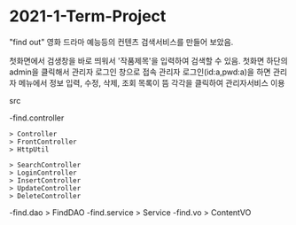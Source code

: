 # 2021-1-Term-Project

"find out" 영화 드라마 예능등의 컨텐츠 검색서비스를 만들어 보았음.

첫화면에서 검생창을 바로 띄워서 '작품제목'을 입력하여 검색할 수 있음.
첫화면 하단의 admin을 클릭해서 관리자 로그인 창으로 접속
관리자 로그인(id:a,pwd:a)을 하면 관리자 메뉴에서 정보 입력, 수정, 삭제, 조회 목록이 뜸
각각을 클릭하여 관리자서비스 이용

src

  -find.controller
  
    > Controller
    > FrontController
    > HttpUtil
    
    > SearchController
    > LoginController
    > InsertController
    > UpdateController
    > DeleteController
  -find.dao
    > FindDAO
  -find.service
    > Service
  -find.vo
    > ContentVO
    
    
